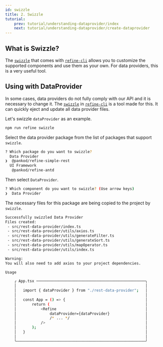 ```yaml
---
id: swizzle
title: 2. Swizzle
tutorial:
    prev: tutorial/understanding-dataprovider/index
    next: tutorial/understanding-dataprovider/create-dataprovider
---
```


## What is Swizzle?

The [`swizzle`](../../packages/documentation/cli.md#swizzle) that comes with [`refine-cli`](../../packages/documentation/cli.md) allows you to customize the supported components and use them as your own. For data providers, this is a very useful tool.

## Using with DataProvider

In some cases, data providers do not fully comply with our API and it is necessary to change it. The [`swizzle`](../../packages/documentation/cli.md#swizzle) in [`refine-cli`](../../packages/documentation/cli.md) is a tool made for this. It can quickly eject and update all data provider files.

Let's swizzle `dataProvider` as an example.

```bash
npm run refine swizzle
```
Select the data provider package from the list of packages that support `swizzle`.

```bash
? Which package do you want to swizzle?
  Data Provider
❯  @pankod/refine-simple-rest
  UI Framework
   @pankod/refine-antd
```

Then select `DataProvider`.

```bash
? Which component do you want to swizzle? (Use arrow keys)
❯  Data Provider
```

The necessary files for this package are being copied to the project by `swizzle`.

```bash
Successfully swizzled Data Provider
Files created:
 - src/rest-data-provider/index.ts
 - src/rest-data-provider/utils/axios.ts
 - src/rest-data-provider/utils/generateFilter.ts
 - src/rest-data-provider/utils/generateSort.ts
 - src/rest-data-provider/utils/mapOperator.ts
 - src/rest-data-provider/utils/index.ts

Warning:
You will also need to add axios to your project dependencies.

Usage

    ╭ App.tsx ─────────────────────────────────────────────────╮
    │                                                          │
    │   import { dataProvider } from "./rest-data-provider";   │
    │                                                          │
    │   const App = () => {                                    │
    │       return (                                           │
    │           <Refine                                        │
    │               dataProvider={dataProvider}                │
    │               /* ... */                                  │
    │           />                                             │
    │       );                                                 │
    │   }                                                      │
    │                                                          │
    ╰──────────────────────────────────────────────────────────╯
```

